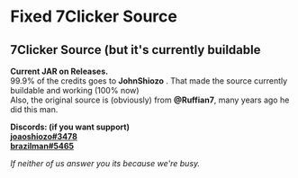 # Fixed 7Clicker Source
## 7Clicker Source (but it's currently buildable

**Current JAR on Releases.**<br>
99.9% of the credits goes to __JohnShiozo__ . That made the source currently buildable and working (100% now)<br>
Also, the original source is (obviously) from **@Ruffian7**, many years ago he did this man.

**Discords: (if you want support)**<br>
<ins>__**joaoshiozo#3478**__</ins><br>
<ins>__**brazilman#5465**__</ins>

*If neither of us answer you its because we're busy.*


